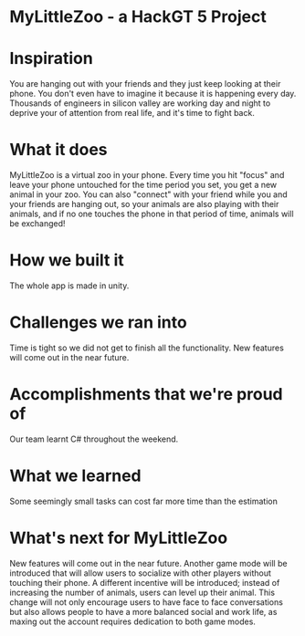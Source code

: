 # MyLittleZoo - a HackGT 5 Project

# Inspiration
You are hanging out with your friends and they just keep looking at their phone. You don't even have to imagine it because it is happening every day. Thousands of engineers in silicon valley are working day and night to deprive your of attention from real life, and it's time to fight back.

# What it does
MyLittleZoo is a virtual zoo in your phone. Every time you hit "focus" and leave your phone untouched for the time period you set, you get a new animal in your zoo. You can also "connect" with your friend while you and your friends are hanging out, so your animals are also playing with their animals, and if no one touches the phone in that period of time, animals will be exchanged!

# How we built it
The whole app is made in unity.

# Challenges we ran into
Time is tight so we did not get to finish all the functionality. New features will come out in the near future.

# Accomplishments that we're proud of
Our team learnt C# throughout the weekend.

# What we learned
Some seemingly small tasks can cost far more time than the estimation

# What's next for MyLittleZoo
New features will come out in the near future. Another game mode will be introduced that will allow users to socialize with other players without touching their phone. A different incentive will be introduced; instead of increasing the number of animals, users can level up their animal. This change will not only encourage users to have face to face conversations but also allows people to have a more balanced social and work life, as maxing out the account requires dedication to both game modes.
